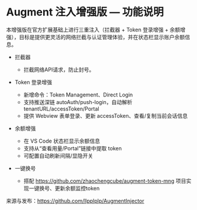 # Augment 注入增强版 — 功能说明

本增强版在官方扩展基础上进行三重注入（拦截器 + Token 登录增强 + 余额增强），目标是提供更灵活的网络拦截与认证管理体验，并在状态栏显示账户余额信息。

- 拦截器
  - 拦截网络API请求，防止封号。

- Token 登录增强
  - 新增命令：Token Management、Direct Login
  - 支持推送深链 autoAuth/push-login，自动解析 tenantURL/accessToken/Portal
  - 提供 Webview 表单登录、更新 accessToken、查看/复制当前会话信息

- 余额增强
  - 在 VS Code 状态栏显示余额信息
  - 支持从“查看用量/Portal”链接中提取 token
  - 可配置自动刷新间隔/显隐开关

- 一键换号
  - 搭配 https://github.com/zhaochengcube/augment-token-mng 项目实现一键换号、更新余额监控token

来源与发布：https://github.com/llpplplp/AugmentInjector